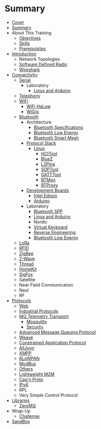 # Summary

* [Cover](README.md)
* [Summary](SUMMARY.md)
* About This Training
   * [Objectives](documentation/Objectives.md)
   * [Skills](documentation/Skills.md)
   * [Prerequisites](documentation/Prerequisites.md)
* [Introduction](documentation/Introduction.md)
   * Network Topologies
   * [Software Defined Radio](documentation/SoftwareDefinedRadio.md)
   * [Wireshark](documentation/Wireshark.md)
* [Connectivity](documentation/Connectivity.md)
   * [Serial](documentation/Serial.md)
       * Laboratory
           * [Linux and Arduino](documentation/SerialLinuxAndArduino.md)
   * [Telephony](documentation/Telephony.md)
   * [WiFi](documentation/WiFi.md)
       * [WiFi HaLow](documentation/WiFiHaLow.md)
       * [WiGig](documentation/WiGig.md)
   * [Bluetooth](documentation/Bluetooth.md)
       * Architecture
           * [Bluetooth Specifications](documentation/BluetoothProfiles.md)
           * [Bluetooth Low Energy](documentation/BluetoothLowEnergy.md)
           * [Bluetooth Smart Mesh](documentation/BluetoothSmartMesh.md)
       * [Protocol Stack](documentation/ProtocolStack.md)
           * [Linux](documentation/BluetoothProtocolStackLinux.md)
               * [HCITool](documentation/LinuxHcitool.md)
               * [BlueZ](documentation/LinuxBluez.md)
               * [L2Ping](documentation/LinuxL2ping.md)
               * [SDPTool](documentation/LinuxSdptool.md)
               * [GATTTool](documentation/LinuxGatttool.md)
               * [BTMon](documentation/LinuxBtmon.md)
               * [BTProxy](documentation/BTProxy.md)
       * [Development Boards](documentation/DevelopmentBoards.md)
           * [Intel Edison](documentation/BluetoothIntelEdison.md)
           * [Arduino](documentation/BluetoothArduino.md)
       * Laboratory
           * [Bluetooth SPP](documentation/BluetoothSpp.md)
           * [Linux and Arduino](documentation/LinuxAndArduino.md)
           * Nordic
           * [Virtual Keyboard](documentation/BluetoothVirtualKeyboard.md)
           * [Reverse Engineering](documentation/BluetoothReverseEngineering.md)
           * [Bluetooth Low Energy](documentation/BluetoothBluetoothLowEnergy.md)
   * [LoRa](documentation/LoRa.md)
   * [RFID](documentation/RFID.md)
   * [ZigBee](documentation/ZigBee.md)
   * [Z-Wave](documentation/ZWave.md)
   * [Thread](documentation/Thread.md)
   * [HomeKit](documentation/HomeKit.md)
   * [SigFox](documentation/SigFox.md)
   * Satellite
   * Near Field Communication
   * Neul
   * RF
* [Protocols](documentation/Protocols.md)
   * [Web](documentation/Web.md)
   * [Industrial Protocols](documentation/IndustrialProtocols.md)
   * [MQ Telemetry Transport](documentation/MQTT.md)
       * [Mosquitto](documentation/Mosquitto.md)
       * [Security](documentation/MqttSecurity.md)
   * [Advanced Message Queuing Protocol](documentation/AMQP.md)
   * [Weave](documentation/Weave.md)
   * [Constrained Application Protocol](documentation/ConstrainedApplicationProtocol.md)
   * [AllJoyn](documentation/Alljoyn.md)
   * [XMPP](documentation/XMPP.md)
   * [6LoWPAN](documentation/6LowPan.md)
   * [ModBus](documentation/ModBus.md)
   * [Others](documentation/Others.md)
   * [Lightweight M2M](documentation/LightweightM2M.md)
   * [Cap'n Proto](documentation/CapNProto.md)
   * [IPv6](documentation/IPv6.md)
   * RPL
   * Very Simple Control Protocol
* [Libraries](documentation/Libraries.md)
   * [ZeroMQ](documentation/ZeroMq.md)
* Wrap-Up
   * [Challenge](documentation/Challenge.md)
* [SandBox](documentation/Sandbox.md)

